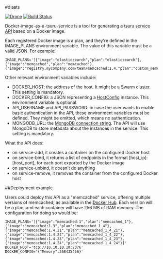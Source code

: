 #diaats

[![Drone](https://drone.io/github.com/fsouza/diaats/status.png)](https://drone.io/github.com/fsouza/diaats/latest)
[![Build Status](https://travis-ci.org/fsouza/diaats.svg?branch=master)](https://travis-ci.org/fsouza/diaats)

Docker-image-as-a-tsuru-service is a tool for generating a [tsuru service
API](http://docs.tsuru.io/en/stable/services/api.html) based on a Docker image.

Each registered Docker image is a plan, and they're defined in the IMAGE_PLANS
environment variable. The value of this variable must be a valid JSON. For
example:

```
IMAGE_PLANS='[{"image":"elasticsearch","plan":"elasticsearch"},{"image":"memcached","plan":"memcached"},{"image":"registry.mycompany.com/team/memcached:1.4,"plan":"custom_memcached"}]'
```

Other relevant environment variables include:

 - DOCKER_HOST: the address of the host. It might be a Swarm cluster. This
   setting is mandatory.
 - DOCKER_CONFIG: a JSON representing a
   [HostConfig](https://godoc.org/github.com/fsouza/go-dockerclient#HostConfig)
   instance. This environment variable is optional.
 - API_USERNAME and API_PASSWORD: in case the user wants to enable basic
   authentication in the API, these environment variables must be defined. They
   might be omitted, which means no authentication.
 - MONGODB_URL: the [MongoDB connection
   string](http://docs.mongodb.org/manual/reference/connection-string/). The
   API will use MongoDB to store metadata about the instances in the service.
   This setting is mandatory.

What the API does:

 - on service-add, it creates a container on the configured Docker host
 - on service-bind, it returns a list of endpoints in the format
   [host_ip]:[host_port], for each port exported by the Docker image
 - on service-unbind, it doesn't do anything
 - on service-remove, it removes the container from the configured Docker host

##Deployment example

Users could deploy this API as a "memcached" service, offering multiple
versions of memcached, as available in the [Docker
Hub](https://registry.hub.docker.com/_/memcached/tags/manage/). Each version
will be a plan, and each container will have 256 MB of RAM memory. The
configuration for doing so would be:

```
IMAGE_PLANS='[{"image":"memcached:1","plan":"memcached_1"},{"image":"memcached:1.3","plan":"memcached_1_4"},{"image":"memcached:1.4.21","plan":"memcached_1_4_21"},{"image":"memcached:1.4.22","plan":"memcached_1_4_22"},{"image":"memcached:1.4.23","plan":"memcached_1_4_23"},{"image":"memcached:1.4.24","plan":"memcached_1_4_24"}]'
DOCKER_HOST='tcp://10.10.10.10:2376'
DOCKER_CONFIG='{"Memory":268435456}'
```
